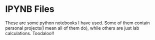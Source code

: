 # IPYNB Files

These are some python notebooks I have used. Some of them contain personal projects(I mean all of them do), while others are just lab calculations. Toodaloo!!
